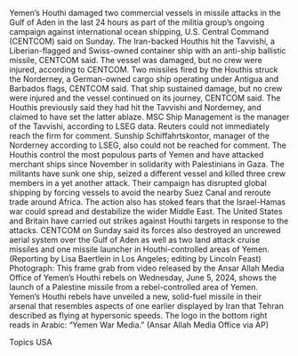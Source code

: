 Yemen’s Houthi damaged two commercial vessels in missile attacks in the Gulf of Aden in the last 24 hours as part of the militia group’s ongoing campaign against international ocean shipping, U.S. Central Command (CENTCOM) said on Sunday.
The Iran-backed Houthis hit the Tavvishi, a Liberian-flagged and Swiss-owned container ship with an anti-ship ballistic missile, CENTCOM said. The vessel was damaged, but no crew were injured, according to CENTCOM.
Two missiles fired by the Houthis struck the Norderney, a German-owned cargo ship operating under Antigua and Barbados flags, CENTCOM said. That ship sustained damage, but no crew were injured and the vessel continued on its journey, CENTCOM said.
The Houthis previously said they had hit the Tavvishi and Norderney, and claimed to have set the latter ablaze.
MSC Ship Management is the manager of the Tavvishi, according to LSEG data. Reuters could not immediately reach the firm for comment. Sunship Schiffahrtskontor, manager of the Norderney according to LSEG, also could not be reached for comment.
The Houthis control the most populous parts of Yemen and have attacked merchant ships since November in solidarity with Palestinians in Gaza. The militants have sunk one ship, seized a different vessel and killed three crew members in a yet another attack.
Their campaign has disrupted global shipping by forcing vessels to avoid the nearby Suez Canal and reroute trade around Africa. The action also has stoked fears that the Israel-Hamas war could spread and destabilize the wider Middle East.
The United States and Britain have carried out strikes against Houthi targets in response to the attacks.
CENTCOM on Sunday said its forces also destroyed an uncrewed aerial system over the Gulf of Aden as well as two land attack cruise missiles and one missile launcher in Houthi-controlled areas of Yemen.
(Reporting by Lisa Baertlein in Los Angeles; editing by Lincoln Feast)
Photograph: This frame grab from video released by the Ansar Allah Media Office of Yemen’s Houthi rebels on Wednesday, June 5, 2024, shows the launch of a Palestine missile from a rebel-controlled area of Yemen. Yemen’s Houthi rebels have unveiled a new, solid-fuel missile in their arsenal that resembles aspects of one earlier displayed by Iran that Tehran described as flying at hypersonic speeds. The logo in the bottom right reads in Arabic: “Yemen War Media.” (Ansar Allah Media Office via AP)

Topics
USA
